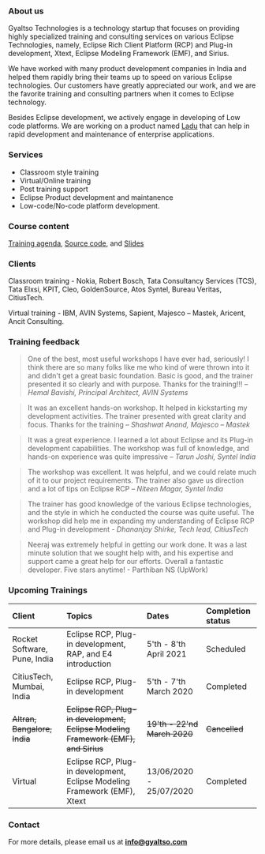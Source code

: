 ### About us

Gyaltso Technologies is a technology startup that focuses on providing highly specialized training and consulting services on various Eclipse Technologies, namely, Eclipse Rich Client Platform (RCP) and Plug-in development, Xtext, Eclipse Modeling Framework (EMF), and Sirius.

We have worked with many product development companies in India and helped them rapidly bring their teams up to speed on various Eclipse technologies. Our customers have greatly appreciated our work, and we are the favorite training and consulting partners when it comes to Eclipse technology.

Besides Eclipse development, we actively engage in developing of Low code platforms. We are working on a product named [Ladu](https://github.com/gyaltso/Ladu) that can help in rapid development and maintenance of enterprise applications.

### Services

- Classroom style training
- Virtual/Online training
- Post training support
- Eclipse Product development and maintanence
- Low-code/No-code platform development.

### Course content

[Training agenda](https://github.com/gyaltso/Eclipse-Training-Schedules), [Source code](https://github.com/gyaltso/Eclipse-Training-Sources), and [Slides](https://github.com/gyaltso/Eclipse-Training-Slides)

### Clients

Classroom training - Nokia, Robert Bosch, Tata Consultancy Services (TCS), Tata Elxsi, KPIT, Cleo, GoldenSource, Atos Syntel, Bureau Veritas, CitiusTech.

Virtual training - IBM, AVIN Systems, Sapient, Majesco – Mastek, Aricent, Ancit Consulting.

### Training feedback

> One of the best, most useful workshops I have ever had, seriously! I think there are so many folks like me who kind of were thrown into it and didn't get a great basic foundation. Basic is good, and the trainer presented it so clearly and with purpose. Thanks for the training!!! _– Hemal Bavishi, Principal Architect, AVIN Systems_

> It was an excellent hands-on workshop. It helped in kickstarting my development activities. The trainer presented with great clarity and focus. Thanks for the training _– Shashwat Anand, Majesco – Mastek_

> It was a great experience. I learned a lot about Eclipse and its Plug-in development capabilities. The workshop was full of knowledge, and hands-on experience was quite impressive _– Tarun Joshi, Syntel India_

> The workshop was excellent. It was helpful, and we could relate much of it to our project requirements. The trainer also gave us direction and a lot of tips on Eclipse RCP _– Niteen Magar, Syntel India_

> The trainer has good knowledge of the various Eclipse technologies, and the style in which he conducted the course was quite useful. The workshop did help me in expanding my understanding of Eclipse RCP and Plug-in development _- Dhananjay Shirke, Tech lead, CitiusTech_

> Neeraj was extremely helpful in getting our work done. It was a last minute solution that we sought help with, and his expertise and support came a great help for our efforts. Overall a fantastic developer. Five stars anytime! - Parthiban NS (UpWork)

### Upcoming Trainings

| Client                       | Topics                                                                             | Dates                        | Completion status |
| :--------------------------- | :--------------------------------------------------------------------------------- | :--------------------------- | :---------------- |
| Rocket Software, Pune, India | Eclipse RCP, Plug-in development, RAP, and E4 introduction                         | 5'th - 8'th April 2021       | Scheduled         |
| CitiusTech, Mumbai, India    | Eclipse RCP, Plug-in development                                                   | 5'th - 7'th March 2020       | Completed         |
| ~~Altran, Bangalore, India~~ | ~~Eclipse RCP, Plug-in development, Eclipse Modeling Framework (EMF), and Sirius~~ | ~~19'th - 22'nd March 2020~~ | ~~Cancelled~~     |
| Virtual                      | Eclipse RCP, Plug-in development, Eclipse Modeling Framework (EMF), Xtext          | 13/06/2020 - 25/07/2020      | Completed         |

### Contact

For more details, please email us at **info@gyaltso.com**
